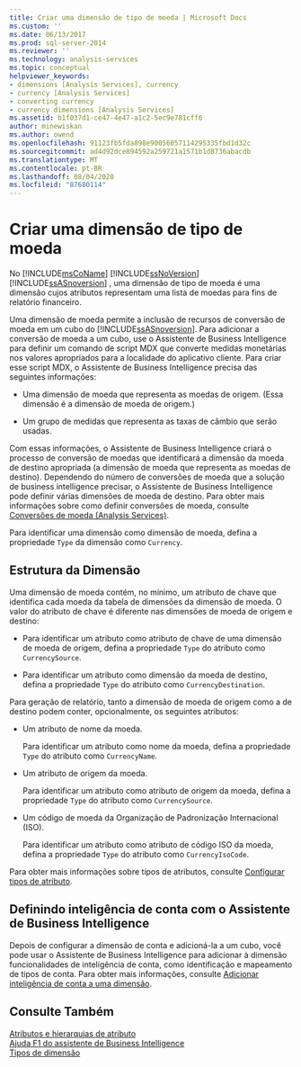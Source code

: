 ```yaml
---
title: Criar uma dimensão de tipo de moeda | Microsoft Docs
ms.custom: ''
ms.date: 06/13/2017
ms.prod: sql-server-2014
ms.reviewer: ''
ms.technology: analysis-services
ms.topic: conceptual
helpviewer_keywords:
- dimensions [Analysis Services], currency
- currency [Analysis Services]
- converting currency
- currency dimensions [Analysis Services]
ms.assetid: b1f037d1-ce47-4e47-a1c2-5ec9e781cff6
author: minewiskan
ms.author: owend
ms.openlocfilehash: 91123fb5fda898e90056057114295335fbd1d32c
ms.sourcegitcommit: ad4d92dce894592a259721a1571b1d8736abacdb
ms.translationtype: MT
ms.contentlocale: pt-BR
ms.lasthandoff: 08/04/2020
ms.locfileid: "87680114"
---
```

# <a name="create-a-currency-type-dimension"></a>Criar uma dimensão de tipo de moeda
  No [!INCLUDE[msCoName](../../includes/msconame-md.md)] [!INCLUDE[ssNoVersion](../../includes/ssnoversion-md.md)] [!INCLUDE[ssASnoversion](../../includes/ssasnoversion-md.md)] , uma dimensão de tipo de moeda é uma dimensão cujos atributos representam uma lista de moedas para fins de relatório financeiro.  
  
 Uma dimensão de moeda permite a inclusão de recursos de conversão de moeda em um cubo do [!INCLUDE[ssASnoversion](../../includes/ssasnoversion-md.md)]. Para adicionar a conversão de moeda a um cubo, use o Assistente de Business Intelligence para definir um comando de script MDX que converte medidas monetárias nos valores apropriados para a localidade do aplicativo cliente. Para criar esse script MDX, o Assistente de Business Intelligence precisa das seguintes informações:  
  
-   Uma dimensão de moeda que representa as moedas de origem. (Essa dimensão é a dimensão de moeda de origem.)  
  
-   Um grupo de medidas que representa as taxas de câmbio que serão usadas.  
  
 Com essas informações, o Assistente de Business Intelligence criará o processo de conversão de moedas que identificará a dimensão da moeda de destino apropriada (a dimensão de moeda que representa as moedas de destino). Dependendo do número de conversões de moeda que a solução de business intelligence precisar, o Assistente de Business Intelligence pode definir várias dimensões de moeda de destino. Para obter mais informações sobre como definir conversões de moeda, consulte [Conversões de moeda &#40;Analysis Services&#41;](../currency-conversions-analysis-services.md).  
  
 Para identificar uma dimensão como dimensão de moeda, defina a propriedade `Type` da dimensão como `Currency`.  
  
## <a name="dimension-structure"></a>Estrutura da Dimensão  
 Uma dimensão de moeda contém, no mínimo, um atributo de chave que identifica cada moeda da tabela de dimensões da dimensão de moeda. O valor do atributo de chave é diferente nas dimensões de moeda de origem e destino:  
  
-   Para identificar um atributo como atributo de chave de uma dimensão de moeda de origem, defina a propriedade `Type` do atributo como `CurrencySource`.  
  
-   Para identificar um atributo como dimensão da moeda de destino, defina a propriedade `Type` do atributo como `CurrencyDestination`.  
  
 Para geração de relatório, tanto a dimensão de moeda de origem como a de destino podem conter, opcionalmente, os seguintes atributos:  
  
-   Um atributo de nome da moeda.  
  
     Para identificar um atributo como nome da moeda, defina a propriedade `Type` do atributo como `CurrencyName`.  
  
-   Um atributo de origem da moeda.  
  
     Para identificar um atributo como atributo de origem da moeda, defina a propriedade `Type` do atributo como `CurrencySource`.  
  
-   Um código de moeda da Organização de Padronização Internacional (ISO).  
  
     Para identificar um atributo como atributo de código ISO da moeda, defina a propriedade `Type` do atributo como `CurrencyIsoCode`.  
  
 Para obter mais informações sobre tipos de atributos, consulte [Configurar tipos de atributo](attribute-properties-configure-attribute-types.md).  
  
## <a name="defining-account-intelligence-with-the-business-intelligence-wizard"></a>Definindo inteligência de conta com o Assistente de Business Intelligence  
 Depois de configurar a dimensão de conta e adicioná-la a um cubo, você pode usar o Assistente de Business Intelligence para adicionar à dimensão funcionalidades de inteligência de conta, como identificação e mapeamento de tipos de conta. Para obter mais informações, consulte [Adicionar inteligência de conta a uma dimensão](bi-wizard-add-account-intelligence-to-a-dimension.md).  
  
## <a name="see-also"></a>Consulte Também  
 [Atributos e hierarquias de atributo](../multidimensional-models-olap-logical-dimension-objects/attributes-and-attribute-hierarchies.md)   
 [Ajuda F1 do assistente de Business Intelligence](../business-intelligence-wizard-f1-help.md)   
 [Tipos de dimensão](../multidimensional-models-olap-logical-dimension-objects/database-dimension-properties-types.md)  
  
  
